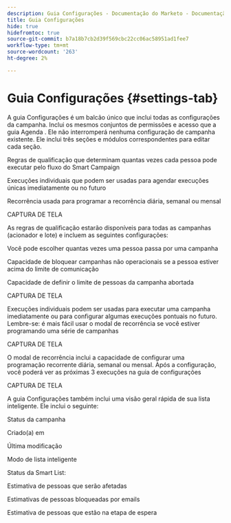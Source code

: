 ```yaml
---
description: Guia Configurações - Documentação do Marketo - Documentação do produto
title: Guia Configurações
hide: true
hidefromtoc: true
source-git-commit: b7a18b7cb2d39f569cbc22cc06ac58951ad1fee7
workflow-type: tm+mt
source-wordcount: '263'
ht-degree: 2%

---
```


# Guia Configurações {#settings-tab}

A guia Configurações é um balcão único que inclui todas as configurações da campanha. Inclui os mesmos conjuntos de permissões e acesso que a guia Agenda . Ele não interromperá nenhuma configuração de campanha existente. Ele inclui três seções e módulos correspondentes para editar cada seção.

Regras de qualificação que determinam quantas vezes cada pessoa pode executar pelo fluxo do Smart Campaign

Execuções individuais que podem ser usadas para agendar execuções únicas imediatamente ou no futuro

Recorrência usada para programar a recorrência diária, semanal ou mensal

CAPTURA DE TELA

As regras de qualificação estarão disponíveis para todas as campanhas (acionador e lote) e incluem as seguintes configurações:

Você pode escolher quantas vezes uma pessoa passa por uma campanha

Capacidade de bloquear campanhas não operacionais se a pessoa estiver acima do limite de comunicação

Capacidade de definir o limite de pessoas da campanha abortada

CAPTURA DE TELA

Execuções individuais podem ser usadas para executar uma campanha imediatamente ou para configurar algumas execuções pontuais no futuro. Lembre-se: é mais fácil usar o modal de recorrência se você estiver programando uma série de campanhas

CAPTURA DE TELA

O modal de recorrência inclui a capacidade de configurar uma programação recorrente diária, semanal ou mensal. Após a configuração, você poderá ver as próximas 3 execuções na guia de configurações

CAPTURA DE TELA

A guia Configurações também inclui uma visão geral rápida de sua lista inteligente. Ele inclui o seguinte:

Status da campanha

Criado(a) em

Última modificação

Modo de lista inteligente

Status da Smart List:

Estimativa de pessoas que serão afetadas

Estimativas de pessoas bloqueadas por emails

Estimativa de pessoas que estão na etapa de espera
